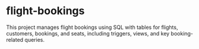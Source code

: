 # flight-bookings
This project manages flight bookings using SQL with tables for flights, customers, bookings, and seats, including triggers, views, and key booking-related queries.
